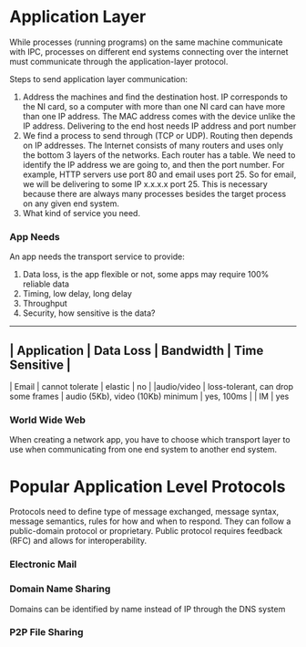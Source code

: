 # Application Layer
While processes (running programs) on the same machine communicate with IPC, processes on different end systems connecting  over the internet must communicate through the application-layer protocol.  
  
Steps to send application layer communication:  
1. Address the machines and find the destination host. IP corresponds to the NI card, so a computer with more than one NI card can have more than one IP address. The MAC address comes with the device unlike the IP address. Delivering to the end host needs IP address and port number 
2. We find a process to send through (TCP or UDP). Routing then depends on IP addresses. The Internet consists of many routers and uses only the bottom 3 layers of the networks. Each router has a table. We need to identify the IP address we are going to, and then the port number. For example, HTTP servers use port 80 and email uses port 25. So for email, we will be delivering to some IP x.x.x.x port 25. This is necessary because there are always many processes besides the target process on any given end system. 
3. What kind of service you need. 

### App Needs
An app needs the transport service to provide:
1. Data loss, is the app flexible or not, some apps may require 100% reliable data
2. Timing, low delay, long delay
3. Throughput
4. Security, how sensitive is the data?

---
| Application | Data Loss | Bandwidth | Time Sensitive |
---
| Email | cannot tolerate | elastic | no |
|audio/video | loss-tolerant, can drop some frames | audio (5Kb), video (10Kb) minimum | yes, 100ms |
| IM | yes

### World Wide Web
When creating a network app, you have to choose which transport layer to use when communicating from one end system to another end system. 

# Popular Application Level Protocols
Protocols need to define type of message exchanged, message syntax, message semantics, rules for how and when to respond. They can follow a public-domain protocol or proprietary. Public protocol requires feedback (RFC) and allows for interoperability. 

### Electronic Mail


### Domain Name Sharing
Domains can be identified by name instead of IP through the DNS system  

### P2P File Sharing
